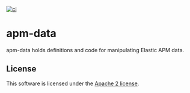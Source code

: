 [![ci](https://github.com/elastic/apm-data/actions/workflows/ci.yml/badge.svg)](https://github.com/elastic/apm-data/actions/workflows/ci.yml)

# apm-data

apm-data holds definitions and code for manipulating Elastic APM data.

## License

This software is licensed under the [Apache 2 license](https://github.com/elastic/apm-data/blob/main/LICENSE).
